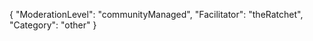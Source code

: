 {
    "ModerationLevel": "communityManaged",
    "Facilitator": "theRatchet",
    "Category": "other" 
}
